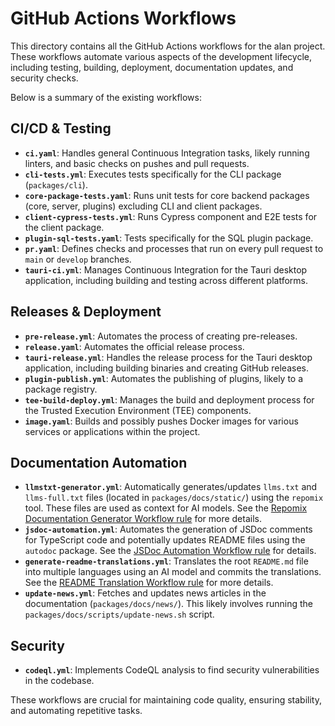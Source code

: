 # GitHub Actions Workflows

This directory contains all the GitHub Actions workflows for the alan project. These workflows automate various aspects of the development lifecycle, including testing, building, deployment, documentation updates, and security checks.

Below is a summary of the existing workflows:

## CI/CD & Testing

- **`ci.yaml`**: Handles general Continuous Integration tasks, likely running linters, and basic checks on pushes and pull requests.
- **`cli-tests.yml`**: Executes tests specifically for the CLI package (`packages/cli`).
- **`core-package-tests.yaml`**: Runs unit tests for core backend packages (core, server, plugins) excluding CLI and client packages.
- **`client-cypress-tests.yml`**: Runs Cypress component and E2E tests for the client package.
- **`plugin-sql-tests.yaml`**: Tests specifically for the SQL plugin package.
- **`pr.yaml`**: Defines checks and processes that run on every pull request to `main` or `develop` branches.
- **`tauri-ci.yml`**: Manages Continuous Integration for the Tauri desktop application, including building and testing across different platforms.

## Releases & Deployment

- **`pre-release.yml`**: Automates the process of creating pre-releases.
- **`release.yaml`**: Automates the official release process.
- **`tauri-release.yml`**: Handles the release process for the Tauri desktop application, including building binaries and creating GitHub releases.
- **`plugin-publish.yml`**: Automates the publishing of plugins, likely to a package registry.
- **`tee-build-deploy.yml`**: Manages the build and deployment process for the Trusted Execution Environment (TEE) components.
- **`image.yaml`**: Builds and possibly pushes Docker images for various services or applications within the project.

## Documentation Automation

- **`llmstxt-generator.yml`**: Automatically generates/updates `llms.txt` and `llms-full.txt` files (located in `packages/docs/static/`) using the `repomix` tool. These files are used as context for AI models. See the [Repomix Documentation Generator Workflow rule](.cursor/rules/llmstxt-generator-workflow.mdc) for more details.
- **`jsdoc-automation.yml`**: Automates the generation of JSDoc comments for TypeScript code and potentially updates README files using the `autodoc` package. See the [JSDoc Automation Workflow rule](.cursor/rules/jsdoc-automation-workflow.mdc) for details.
- **`generate-readme-translations.yml`**: Translates the root `README.md` file into multiple languages using an AI model and commits the translations. See the [README Translation Workflow rule](.cursor/rules/readme-translation-workflow.mdc) for more details.
- **`update-news.yml`**: Fetches and updates news articles in the documentation (`packages/docs/news/`). This likely involves running the `packages/docs/scripts/update-news.sh` script.

## Security

- **`codeql.yml`**: Implements CodeQL analysis to find security vulnerabilities in the codebase.

These workflows are crucial for maintaining code quality, ensuring stability, and automating repetitive tasks.
